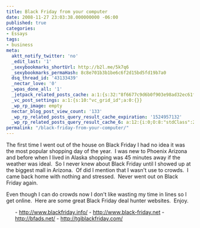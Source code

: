 ```yaml
---
title: Black Friday from your computer
date: 2008-11-27 23:03:38.000000000 -06:00
published: true
categories:
- Essays
tags:
- business
meta:
  aktt_notify_twitter: 'no'
  _edit_last: '1'
  _sexybookmarks_shortUrl: http://b2l.me/5k7q6
  _sexybookmarks_permaHash: 8c8e701b3b1be6c6f2d15bd5fd19b7a0
  dsq_thread_id: '43133439'
  _nectar_love: '0'
  _wpas_done_all: '1'
  _jetpack_related_posts_cache: a:1:{s:32:"8f6677c9d6b0f903e98ad32ec61f8deb";a:2:{s:7:"expires";i:1481131791;s:7:"payload";a:3:{i:0;a:1:{s:2:"id";i:585;}i:1;a:1:{s:2:"id";i:1526;}i:2;a:1:{s:2:"id";i:3436;}}}}
  _vc_post_settings: a:1:{s:10:"vc_grid_id";a:0:{}}
  _wp_rp_image: empty
  nectar_blog_post_view_count: '133'
  _wp_rp_related_posts_query_result_cache_expiration: '1524957132'
  _wp_rp_related_posts_query_result_cache_6: a:12:{i:0;O:8:"stdClass":2:{s:7:"post_id";s:4:"1371";s:5:"score";s:17:"59.57025830653991";}i:1;O:8:"stdClass":2:{s:7:"post_id";s:4:"1327";s:5:"score";s:17:"54.77167251247973";}i:2;O:8:"stdClass":2:{s:7:"post_id";s:3:"104";s:5:"score";s:18:"25.074201029095235";}i:3;O:8:"stdClass":2:{s:7:"post_id";s:2:"31";s:5:"score";s:17:"19.49801521147391";}i:4;O:8:"stdClass":2:{s:7:"post_id";s:2:"51";s:5:"score";s:18:"16.580645496443893";}i:5;O:8:"stdClass":2:{s:7:"post_id";s:3:"681";s:5:"score";s:15:"15.194351135324";}i:6;O:8:"stdClass":2:{s:7:"post_id";s:3:"293";s:5:"score";s:15:"15.194351135324";}i:7;O:8:"stdClass":2:{s:7:"post_id";s:3:"416";s:5:"score";s:16:"14.1061279325614";}i:8;O:8:"stdClass":2:{s:7:"post_id";s:3:"309";s:5:"score";s:16:"14.1061279325614";}i:9;O:8:"stdClass":2:{s:7:"post_id";s:3:"134";s:5:"score";s:18:"13.572490702877376";}i:10;O:8:"stdClass":2:{s:7:"post_id";s:4:"4699";s:5:"score";s:18:"13.548701127620566";}i:11;O:8:"stdClass":2:{s:7:"post_id";s:4:"2082";s:5:"score";s:18:"13.548701127620566";}}
permalink: "/black-friday-from-your-computer/"
---
```

The first time I went out of the house on Black Friday I had no idea it was the most popular shopping day of the year.  I was new to Phoenix Arizona and before when I lived in Alaska shopping was 45 minutes away if the weather was ideal.  So I never knew about Black Friday until I showed up at the biggest mall in Arizona.  Of did I mention that I wasn't use to crowds.  I came back home with nothing and stressed.  Never went out on Black Friday again.

Even though I can do crowds now I don't like wasting my time in lines so I get online.  Here are some great Black Friday deal hunter websites.  Enjoy.
<ul>
- <a href="http://www.blackfriday.info/" rel="nofollow">http://www.blackfriday.info/</a>
- <a href="http://www.black-friday.net" rel="nofollow">http://www.black-friday.net</a>
- <a href="http://bfads.net/" rel="nofollow">http://bfads.net/</a>
- <a href="http://tgiblackfriday.com/" rel="nofollow">http://tgiblackfriday.com/</a>
</ul>
